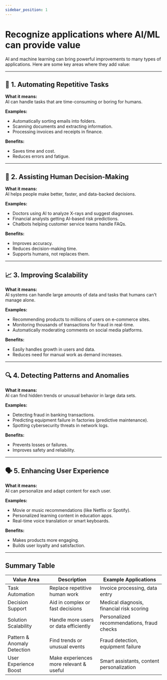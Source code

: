 ```yaml
---
sidebar_position: 1
---
```


# Recognize applications where AI/ML can provide value

AI and machine learning can bring powerful improvements to many types of applications. Here are some key areas where they add value:

---

## 🤖 1. Automating Repetitive Tasks

**What it means:**  
AI can handle tasks that are time-consuming or boring for humans.

**Examples:**
- Automatically sorting emails into folders.
- Scanning documents and extracting information.
- Processing invoices and receipts in finance.

**Benefits:**
- Saves time and cost.
- Reduces errors and fatigue.

---

## 🧠 2. Assisting Human Decision-Making

**What it means:**  
AI helps people make better, faster, and data-backed decisions.

**Examples:**
- Doctors using AI to analyze X-rays and suggest diagnoses.
- Financial analysts getting AI-based risk predictions.
- Chatbots helping customer service teams handle FAQs.

**Benefits:**
- Improves accuracy.
- Reduces decision-making time.
- Supports humans, not replaces them.

---

## 📈 3. Improving Scalability

**What it means:**  
AI systems can handle large amounts of data and tasks that humans can't manage alone.

**Examples:**
- Recommending products to millions of users on e-commerce sites.
- Monitoring thousands of transactions for fraud in real-time.
- Automatically moderating comments on social media platforms.

**Benefits:**
- Easily handles growth in users and data.
- Reduces need for manual work as demand increases.

---

## 🔍 4. Detecting Patterns and Anomalies

**What it means:**  
AI can find hidden trends or unusual behavior in large data sets.

**Examples:**
- Detecting fraud in banking transactions.
- Predicting equipment failure in factories (predictive maintenance).
- Spotting cybersecurity threats in network logs.

**Benefits:**
- Prevents losses or failures.
- Improves safety and reliability.

---

## 🗣️ 5. Enhancing User Experience

**What it means:**  
AI can personalize and adapt content for each user.

**Examples:**
- Movie or music recommendations (like Netflix or Spotify).
- Personalized learning content in education apps.
- Real-time voice translation or smart keyboards.

**Benefits:**
- Makes products more engaging.
- Builds user loyalty and satisfaction.

---

## Summary Table

| Value Area                  | Description                             | Example Applications                       |
| --------------------------- | --------------------------------------- | ------------------------------------------ |
| Task Automation             | Replace repetitive human work           | Invoice processing, data entry             |
| Decision Support            | Aid in complex or fast decisions        | Medical diagnosis, financial risk scoring  |
| Solution Scalability        | Handle more users or data efficiently   | Personalized recommendations, fraud checks |
| Pattern & Anomaly Detection | Find trends or unusual events           | Fraud detection, equipment failure         |
| User Experience Boost       | Make experiences more relevant & useful | Smart assistants, content personalization  |